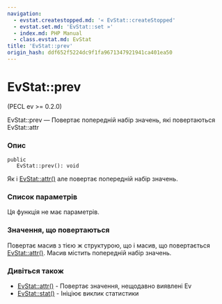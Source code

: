 ```yaml
---
navigation:
  - evstat.createstopped.md: '« EvStat::createStopped'
  - evstat.set.md: 'EvStat::set »'
  - index.md: PHP Manual
  - class.evstat.md: EvStat
title: 'EvStat::prev'
origin_hash: ddf652f5224dc9f1fa9671347921941ca401ea50
---
```

# EvStat::prev

(PECL ev >= 0.2.0)

EvStat::prev — Повертає попередній набір значень, які повертаються EvStat::attr

### Опис

```methodsynopsis
public
   EvStat::prev(): void
```

Як і [EvStat::attr()](evstat.attr.md) але повертає попередній набір значень.

### Список параметрів

Ця функція не має параметрів.

### Значення, що повертаються

Повертає масив з тією ж структурою, що і масив, що повертається [EvStat::attr()](evstat.attr.md). Масив містить попередній набір значень.

### Дивіться також

-   [EvStat::attr()](evstat.attr.md) \- Повертає значення, нещодавно виявлені Ev
-   [EvStat::stat()](evstat.stat.md) \- Ініціює виклик статистики
